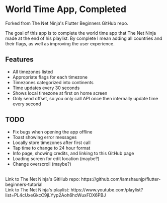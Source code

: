 # World Time App, Completed
Forked from The Net Ninja's Flutter Beginners GitHub repo. 

The goal of this app is to complete the world time app that The Net Ninja made at the end of his playlist. By complete I mean adding all countries and their flags, as well as improving the user experience.

## Features
- All timezones listed
- Appropriate flags for each timezone
- Timezones categorized into continents
- Time updates every 30 seconds
- Shows local timezone at first on home screen
- Only send offset, so you only call API once then internally update time every second

## TODO
- Fix bugs when opening the app offline
- Toast showing error messages
- Locally store timezones after first call
- Tap time to change to 24 hour format
- Info page, showing credits, and linking to this GitHub page
- Loading screen for edit location (maybe?)
- Change overscroll (maybe?)

<br/>
Link to The Net Ninja's GitHub repo: https://github.com/iamshaunjp/flutter-beginners-tutorial <br>
Link to The Net Ninja's playlist: https://www.youtube.com/playlist?list=PL4cUxeGkcC9jLYyp2Aoh6hcWuxFDX6PBJ
